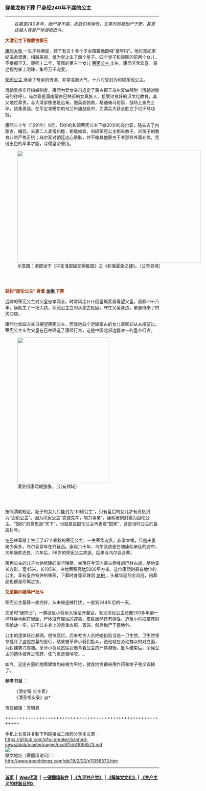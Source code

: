 ### 穿着龙袍下葬 尸身经240年不腐的公主
------------------------

<p style="padding-left: 30px;">
 <em>
  在墓室240多年，她尸身不腐，皮肤仍有弹性，文革时却被抛尸于野，甚至还被人背着尸体游街批斗。
 </em>
</p>
<p>
 <strong>
  <span style="color: #993300;">
   大清公主下嫁蒙古郡王
  </span>
 </strong>
</p>
<p>
 <a href="http://www.epochtimes.com/gb/tag/%E5%BA%B7%E7%86%99%E5%A4%A7%E5%B8%9D.html">
  康熙大帝
 </a>
 一生子孙满堂，膝下有五十多个子女围着他跪喊“皇阿玛”。他的宠妃荣妃温柔贤惠，相貌美丽，曾为皇上生了四个皇子。四个皇子和康熙的前两个女儿，不幸都早夭。康熙十二年，康熙的第三个女儿
 <a href="http://www.epochtimes.com/gb/tag/%E8%8D%A3%E5%AE%AA%E5%85%AC%E4%B8%BB.html">
  荣宪公主
 </a>
 出生，康熙非常欢喜，将之视为掌上明珠，集尽万千宠爱。
</p>
<p>
 <a href="http://www.epochtimes.com/gb/tag/%E8%8D%A3%E5%AE%AA%E5%85%AC%E4%B8%BB.html">
  荣宪公主
 </a>
 继承了母亲的贤淑，非常温婉大气，十八时受封为和硕荣宪公主。
</p>
<p>
 清朝贵族实行指婚制度，康熙为爱女亲自选定了蒙古郡王乌尔衮做额附（清朝对驸马的称呼）。乌尔衮是漠南蒙古巴林部的女真族人，接受过良好的汉文化教育，其父地位尊贵，与大清家族也是远亲。他英姿勃勃，精通骑马射箭，战场上身先士卒，骁勇善战。在平定准噶尔的乌兰布通战役中，为清兵大获全胜立下过汗马功劳。
</p>
<p>
 康熙三十年（1691年）6月，19岁的和硕荣宪公主下嫁20岁的乌尔衮，随夫去了内蒙古。婚后，夫妻二人非常和睦，相敬如宾。和硕荣宪公主相夫教子，对孩子的教育非常严格正统；乌尔衮对朝廷忠心耿耿，并不像其他蒙古王爷那样养尊处优，凭借出色的军事才能，深得皇帝重用。
</p>
<figure class="wp-caption aligncenter" id="attachment_11058794" style="width: 600px">
 <a href="http://i.epochtimes.com/assets/uploads/2019/02/861876378688299776.jpg">
  <img alt="" class="wp-image-11058794 size-large" height="365" src="http://i.epochtimes.com/assets/uploads/2019/02/861876378688299776-600x365.jpg" width="600"/>
 </a>
 <br/><figcaption class="wp-caption-text">
  示意图：清郎世宁《平定准部回部得胜图》之《和落霍澌之捷》。（公有领域）
 </figcaption><br/>
</figure><br/>
<p>
 <span style="color: #993300;">
  <strong>
   获封“固伦公主” 身着
   <a href="http://www.epochtimes.com/gb/tag/%E9%BE%99%E8%A2%8D.html">
    龙袍
   </a>
   下葬
  </strong>
 </span>
</p>
<p>
 远嫁的荣宪公主对父皇忠孝两全，时常风尘仆仆回皇城客居看望父皇。康熙四十八年，康熙生了一场大病，荣宪公主立即从蒙古赶回，守在父皇身边，亲自侍奉了四天四夜。
</p>
<p>
 康熙也曾四次亲自探望荣宪公主，而其他四个远嫁蒙古的女儿康熙却从未探望过。荣宪公主专为父皇在巴林建造了康熙行宫，这是中国北部边疆唯一的皇帝行宫。
</p>
<figure class="wp-caption aligncenter" id="attachment_11058684" style="width: 300px">
 <a href="http://i.epochtimes.com/assets/uploads/2019/02/Portrait_of_the_Kangxi_Emperor_in_Court_Dress.jpg">
  <img alt="" class="wp-image-11058684 size-small" height="475" src="http://i.epochtimes.com/assets/uploads/2019/02/Portrait_of_the_Kangxi_Emperor_in_Court_Dress-300x475.jpg" width="300"/>
 </a>
 <br/><figcaption class="wp-caption-text">
  清圣祖康熙朝服像。（公有领域）
 </figcaption><br/>
</figure><br/>
<p>
 按照清朝规定，妃子的女儿只能封为“和硕公主”，只有皇后的女儿才有资格封为“固伦公主”。因为荣宪公主“克诚克孝，竭力事亲”，康熙破例封她为固伦公主。“固伦”的意思是“天下”，也就是说固伦公主代表着“国家”，这是当时公主的最高封号。
</p>
<p>
 在巴林草原上生活了37个春秋的荣宪公主，一生荣华宠贵，非常幸福，只是夫妻聚少离多，乌尔衮常年在外征战。康熙六十年，乌尔衮病逝在随康熙亲征的途中，次年康熙去世，六年后，56岁的荣宪公主病逝，后来与乌尔衮合葬。
</p>
<p>
 荣宪公主的儿子为她修建的豪华陵墓，坐落在今天内蒙古赤峰的巴林右旗，墓地呈长方形，宽45米，长105米，占地面积高达5000平方米。这位康熙时最有地位的公主，享有皇帝特许的殊荣，下葬时身穿珍珠团
 <a href="http://www.epochtimes.com/gb/tag/%E9%BE%99%E8%A2%8D.html">
  龙袍
 </a>
 ，头戴华丽的金凤冠，陪葬品也都是珍稀之宝。
</p>
<p>
 <span style="color: #993300;">
  <strong>
   文革期间被辱尸批斗
  </strong>
 </span>
</p>
<p>
 荣宪公主墓葬一直完好，从未被盗贼打扰，一直到244年后的一天。
</p>
<p>
 文革时“破四旧”，一群造反小将用大锤凿开墓室，发现荣宪公主还像200多年前一样静静地躺在里面，尸体没有腐烂的迹象，皮肤居然还有弹性。造反小将把陪葬财宝抢劫一空，扒下公主身上的贵重衣服、首饰，然后抛尸于墓地外。
</p>
<p>
 公主的遗体经过暴晒，很快腐烂。后来考古人员把她抬到当地一卫生院。卫生院领导批评了盗挖古墓的恶行，结果被革命小将们批斗，说他站在劳动群众的对立面，为封建势力撑腰。革命小将竟然惩罚他背着公主的尸体游街。批斗结束后，荣宪公主的遗体被弃之荒野，任飞禽走兽啃咬……
</p>
<p>
 如今，这座古墓的地面建筑均被夷为平地，就连地宫都被用炸药和凿子完全毁掉了。
</p>
<p>
 <strong>
  参考书目
 </strong>
 ：
</p>
<p style="padding-left: 30px;">
 《清史稿·公主表》
 <br/>
 《清圣祖实录》@*
</p>
<p>
 责任编辑：苏明真
</p>

+++++++++++++++++++++++++++++++++++++++++++++++++++++++++++<br/><br/>
手机上长按并复制下列链接或二维码分享本文章：<br/>
https://github.com/gfw-breaker/banned-news/blob/master/pages/nsc975/n11058573.md <br/>
<a href='https://github.com/gfw-breaker/banned-news/blob/master/pages/nsc975/n11058573.md'><img src='https://github.com/gfw-breaker/banned-news/blob/master/pages/nsc975/n11058573.md.png'/></a> <br/>
原文地址（需翻墙访问）：http://www.epochtimes.com/gb/19/2/20/n11058573.htm


------------------------
#### [首页](https://github.com/gfw-breaker/banned-news/blob/master/README.md) &nbsp;|&nbsp; [Web代理](https://github.com/labour-camp/helloworld) &nbsp;|&nbsp; [一键翻墙软件](https://github.com/gfw-breaker/nogfw/blob/master/README.md) &nbsp;| [《九评共产党》](https://github.com/gfw-breaker/9ping.md/blob/master/README.md#九评之一评共产党是什么) | [《解体党文化》](https://github.com/gfw-breaker/jtdwh.md/blob/master/README.md) | [《共产主义的终极目的》](https://github.com/gfw-breaker/gczydzjmd.md/blob/master/README.md)

